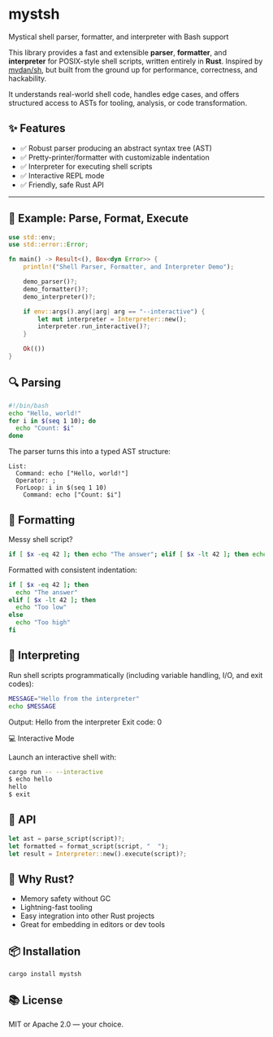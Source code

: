 # mystsh

Mystical shell parser, formatter, and interpreter with Bash support

This library provides a fast and extensible **parser**, **formatter**, and **interpreter** for POSIX-style shell scripts, written entirely in **Rust**. Inspired by [mvdan/sh](https://pkg.go.dev/mvdan.cc/sh/v3/syntax), but built from the ground up for performance, correctness, and hackability.

It understands real-world shell code, handles edge cases, and offers structured access to ASTs for tooling, analysis, or code transformation.

## ✨ Features

- ✅ Robust parser producing an abstract syntax tree (AST)
- ✅ Pretty-printer/formatter with customizable indentation
- ✅ Interpreter for executing shell scripts
- ✅ Interactive REPL mode
- ✅ Friendly, safe Rust API

---

## 🚀 Example: Parse, Format, Execute

```rust
use std::env;
use std::error::Error;

fn main() -> Result<(), Box<dyn Error>> {
    println!("Shell Parser, Formatter, and Interpreter Demo");

    demo_parser()?;
    demo_formatter()?;
    demo_interpreter()?;

    if env::args().any(|arg| arg == "--interactive") {
        let mut interpreter = Interpreter::new();
        interpreter.run_interactive()?;
    }

    Ok(())
}
```

## 🔍 Parsing

```bash
#!/bin/bash
echo "Hello, world!"
for i in $(seq 1 10); do
  echo "Count: $i"
done
```

The parser turns this into a typed AST structure:

```
List:
  Command: echo ["Hello, world!"]
  Operator: ;
  ForLoop: i in $(seq 1 10)
    Command: echo ["Count: $i"]
```

## 🎨 Formatting

Messy shell script?

```bash
if [ $x -eq 42 ]; then echo "The answer"; elif [ $x -lt 42 ]; then echo "Too low"; else echo "Too high"; fi
```

Formatted with consistent indentation:

```bash
if [ $x -eq 42 ]; then
  echo "The answer"
elif [ $x -lt 42 ]; then
  echo "Too low"
else
  echo "Too high"
fi
```

## 🧪 Interpreting

Run shell scripts programmatically (including variable handling, I/O, and exit codes):

```bash
MESSAGE="Hello from the interpreter"
echo $MESSAGE
```

Output:
Hello from the interpreter
Exit code: 0

💻 Interactive Mode

Launch an interactive shell with:

```bash
cargo run -- --interactive
$ echo hello
hello
$ exit
```

## 🔧 API

```rust
let ast = parse_script(script)?;
let formatted = format_script(script, "  ");
let result = Interpreter::new().execute(script)?;
```

## 🦀 Why Rust?

- Memory safety without GC
- Lightning-fast tooling
- Easy integration into other Rust projects
- Great for embedding in editors or dev tools

## 📦 Installation

```bash
cargo install mystsh
```

## 📚 License

MIT or Apache 2.0 — your choice.
